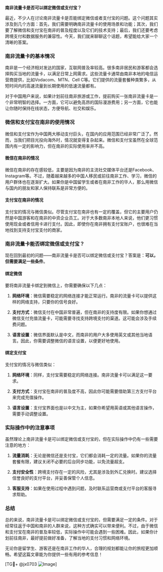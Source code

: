 **南非流量卡是否可以绑定微信或支付宝？**

最近，不少人在讨论南非流量卡是否能绑定微信或者支付宝的问题。这个问题其实涉及到几个方面：首先，我们需要明确南非流量卡的使用场景和功能；其次，我们要了解微信和支付宝在南非的普及程度以及它们的技术支持；最后，我们还要考虑跨境支付和数据服务的兼容性。今天，我们就来聊聊这个话题，希望能给大家一个清晰的答案。

### 南非流量卡的基本情况

南非是一个经济相对发达的国家，互联网普及率较高。很多南非居民和游客都会选择购买当地的流量卡，以满足日常上网需求。这些流量卡通常由南非本地的电信运营商提供，比如Vodacom、MTN、Cell C等。它们提供的流量套餐种类繁多，从短时间内的高速流量到长期使用的低速流量都有。

对于中国用户来说，如果计划前往南非旅游或工作，提前购买一张南非流量卡是一个非常明智的选择。一方面，它可以避免高昂的国际漫游费用；另一方面，它也能让你随时保持在线状态，方便导航、社交和娱乐。

### 微信和支付宝在南非的使用情况

微信和支付宝作为中国两大移动支付巨头，在国内的应用范围已经非常广泛了。然而，当我们把目光投向海外时，情况就变得复杂起来。微信和支付宝虽然在全球范围内有一定的影响力，但在南非的实际使用率并不高。

#### 微信在南非的情况

微信在南非的存在感较低，主要是因为南非的主流社交媒体平台还是Facebook、Instagram等。不过，随着越来越多的中国人移民或前往南非工作、学习，微信的用户群体也在逐渐扩大。如果你是中国留学生或者在南非工作的华人，那么用微信与国内的朋友和家人保持联系是非常方便的。

#### 支付宝在南非的情况

支付宝的情况与微信类似。尽管支付宝在南非也有一定的覆盖，但它的主要用户仍然是中国游客和在南非的中资企业员工。对于大多数南非本地人来说，他们更习惯使用现金或者信用卡进行支付。因此，即使你在南非拥有支付宝账户，也很难在当地找到支持支付宝支付的商家。

### 南非流量卡能否绑定微信或支付宝？

现在回到最初的问题——南非流量卡是否可以绑定微信或支付宝？答案是：**可以，但需要满足一些条件**。

#### 绑定微信

要将南非流量卡绑定到微信上，你需要确保以下几点：

1. **网络环境**：微信需要稳定的网络连接才能正常运行。南非的流量卡可以提供这样的网络支持，只要你的信号良好。
   
2. **支付方式**：微信支付在中国非常普遍，但在南非的支持度有限。如果你想通过微信支付充值流量卡，可能需要寻找支持跨境支付的渠道。这可能会涉及手续费问题。

3. **语言设置**：微信界面默认是中文，而南非的用户大多使用英文或其他当地语言。因此，你需要调整微信的语言设置，以便更好地使用。

#### 绑定支付宝

支付宝的情况与微信类似：

1. **网络环境**：同样，支付宝需要稳定的网络连接。南非流量卡可以满足这一要求。

2. **支付方式**：支付宝在南非的普及度不高，因此你可能需要借助第三方支付平台来完成充值操作。

3. **语言设置**：支付宝界面也是以中文为主，如果你希望用英语或其他语言操作，需要手动调整设置。

### 实际操作中的注意事项

虽然理论上南非流量卡是可以绑定微信或支付宝的，但在实际操作中仍有一些需要注意的地方：

1. **流量消耗**：无论是微信还是支付宝，它们都会消耗一定的流量。如果你的流量套餐有限，建议关闭不必要的后台同步功能，以免流量超支。

2. **支付安全性**：跨境支付存在一定的风险，尤其是涉及到外汇兑换时。建议选择信誉良好的支付平台，并妥善保管个人信息。

3. **客服支持**：如果在使用过程中遇到问题，及时联系运营商或支付平台的客服寻求帮助。

### 总结

总的来说，南非流量卡是可以绑定微信或支付宝的，但需要满足一定的条件。对于经常往返于中国和南非的人群来说，这种方式确实可以带来便利。不过，由于微信和支付宝在南非的普及率较低，实际操作中可能会遇到一些困难。因此，如果你计划前往南非，最好提前做好准备，了解当地的支付习惯和网络环境。

无论你是留学生、游客还是在南非工作的华人，合理的规划都能让你的旅程更加顺畅。希望这篇文章能为你提供一些有用的参考信息！

[TG💪+ @jx0703 ![Image](https://github.com/user-attachments/assets/dbca1d08-cadb-493c-b0ec-ad6f7a83f270)]